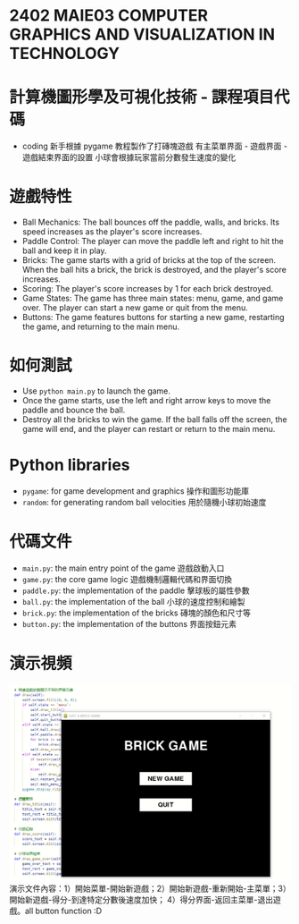 # 2402	MAIE03	COMPUTER GRAPHICS AND VISUALIZATION IN TECHNOLOGY
# 計算機圖形學及可視化技術 - 課程項目代碼

* coding 新手根據 pygame 教程製作了打磚塊遊戲
有主菜單界面 - 遊戲界面 - 遊戲結束界面的設置
小球會根據玩家當前分數發生速度的變化

# 遊戲特性
* Ball Mechanics: The ball bounces off the paddle, walls, and bricks. Its speed increases as the player's score increases.
* Paddle Control: The player can move the paddle left and right to hit the ball and keep it in play.
* Bricks: The game starts with a grid of bricks at the top of the screen. When the ball hits a brick, the brick is destroyed, and the player's score increases.
* Scoring: The player's score increases by 1 for each brick destroyed.
* Game States: The game has three main states: menu, game, and game over. The player can start a new game or quit from the menu.
* Buttons: The game features buttons for starting a new game, restarting the game, and returning to the main menu.

# 如何測試
* Use `python main.py`  to launch the game.
* Once the game starts, use the left and right arrow keys to move the paddle and bounce the ball.
* Destroy all the bricks to win the game. If the ball falls off the screen, the game will end, and the player can restart or return to the main menu.

# Python libraries
* `pygame`: for game development and graphics 操作和圖形功能庫
* `random`: for generating random ball velocities 用於隨機小球初始速度

# 代碼文件
* `main.py`: the main entry point of the game 遊戲啟動入口
* `game.py`: the core game logic 遊戲機制邏輯代碼和界面切換
* `paddle.py`: the implementation of the paddle 擊球板的屬性參數
* `ball.py`: the implementation of the ball 小球的速度控制和繪製
* `brick.py`: the implementation of the bricks 磚塊的顏色和尺寸等
* `button.py`: the implementation of the buttons 界面按鈕元素

# 演示視頻
![avatar](https://github.com/1h8g9s5/2402-MAIE03-COMPUTER-GRAPHICS-AND-VISUALIZATION-IN-TECHNOLOGY/blob/main/demo.gif)
演示文件內容：1）開始菜單-開始新遊戲；2）開始新遊戲-重新開始-主菜單；3）開始新遊戲-得分-到達特定分數後速度加快； 4）得分界面-返回主菜單-退出遊戲。all button function :D
